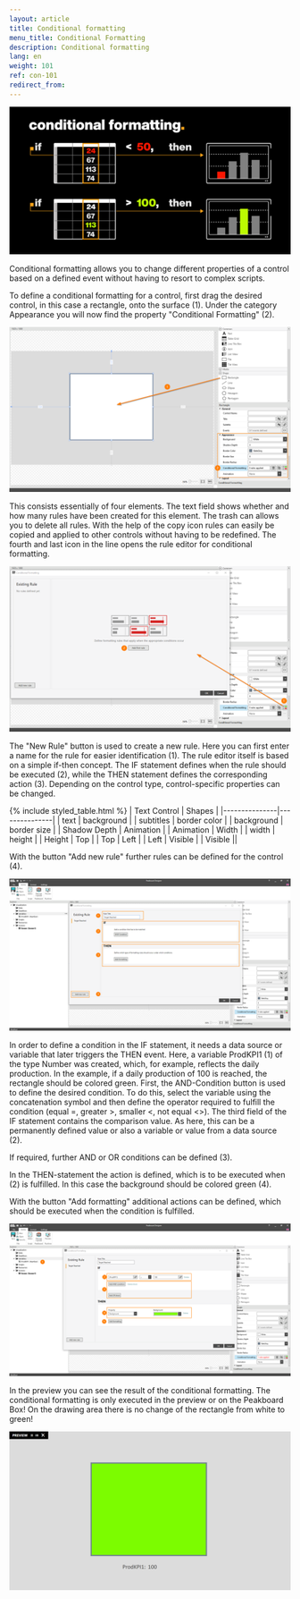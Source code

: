 ```yaml
---
layout: article
title: Conditional formatting
menu_title: Conditional Formatting
description: Conditional formatting
lang: en
weight: 101
ref: con-101
redirect_from:
---
```

![img00](/assets/images/Controls/ConditionalFormatting/img00.png)

Conditional formatting allows you to change different properties of a control based on a defined event without having to resort to complex scripts.

To define a conditional formatting for a control, first drag the desired control, in this case a rectangle, onto the surface (1).
Under the category Appearance you will now find the property "Conditional Formatting" (2).

![img01](/assets/images/Controls/ConditionalFormatting/img01.png)

This consists essentially of four elements.
The text field shows whether and how many rules have been created for this element.
The trash can allows you to delete all rules.
With the help of the copy icon rules can easily be copied and applied to other controls without having to be redefined.
The fourth and last icon in the line opens the rule editor for conditional formatting.

![img02](/assets/images/Controls/ConditionalFormatting/img02.png)

The "New Rule" button is used to create a new rule.
Here you can first enter a name for the rule for easier identification (1).
The rule editor itself is based on a simple if-then concept.
The IF statement defines when the rule should be executed (2), while the THEN statement defines the corresponding action (3).
Depending on the control type, control-specific properties can be changed.
 
 {% include styled_table.html %}
| Text Control | Shapes |
|---------------|---------------|
| text | background |
| subtitles | border color |
| background | border size |
| Shadow Depth | Animation |
| Animation | Width |
| width | height |
| Height | Top |
| Top | Left |
| Left | Visible |
| Visible ||


With the button "Add new rule" further rules can be defined for the control (4).

![img03](/assets/images/Controls/ConditionalFormatting/img03.png)

In order to define a condition in the IF statement, it needs a data source or variable that later triggers the THEN event.
Here, a variable ProdKPI1 (1) of the type Number was created, which, for example, reflects the daily production.
In the example, if a daily production of 100 is reached, the rectangle should be colored green.
First, the AND-Condition button is used to define the desired condition.
To do this, select the variable using the concatenation symbol and then define the operator required to fulfill the condition (equal =, greater >, smaller <, not equal <>).
The third field of the IF statement contains the comparison value.
As here, this can be a permanently defined value or also a variable or value from a data source (2).

If required, further AND or OR conditions can be defined (3).

In the THEN-statement the action is defined, which is to be executed when (2) is fulfilled.
In this case the background should be colored green (4).

With the button "Add formatting" additional actions can be defined, which should be executed when the condition is fulfilled.

![img04](/assets/images/Controls/ConditionalFormatting/img04.png)

In the preview you can see the result of the conditional formatting.
The conditional formatting is only executed in the preview or on the Peakboard Box!
On the drawing area there is no change of the rectangle from white to green!

![img05](/assets/images/Controls/ConditionalFormatting/img05.png)
